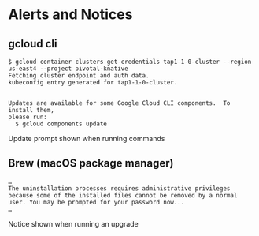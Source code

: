 # Alerts and Notices

## gcloud cli 

```
$ gcloud container clusters get-credentials tap1-1-0-cluster --region us-east4 --project pivotal-knative
Fetching cluster endpoint and auth data.
kubeconfig entry generated for tap1-1-0-cluster.


Updates are available for some Google Cloud CLI components.  To install them,
please run:
  $ gcloud components update

```

Update prompt shown when running commands

## Brew (macOS package manager)

```
…
The uninstallation processes requires administrative privileges
because some of the installed files cannot be removed by a normal
user. You may be prompted for your password now...
…
```

Notice shown when running an upgrade